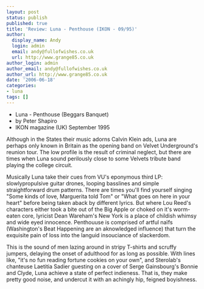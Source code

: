 ```yaml
---
layout: post
status: publish
published: true
title: 'Review: Luna - Penthouse (IKON - 09/95)'
author:
  display_name: Andy
  login: admin
  email: andy@fullofwishes.co.uk
  url: http://www.grange85.co.uk
author_login: admin
author_email: andy@fullofwishes.co.uk
author_url: http://www.grange85.co.uk
date: '2006-06-18'
categories:
- luna
tags: []
---
```

<ul>
<li>Luna - Penthouse (Beggars Banquet)</li>
<li>by Peter Shapiro</li>
<li>IKON magazine (UK) September 1995</li>
</ul>
<p>Although in the States their music adorns Calvin Klein ads, Luna are perhaps only known in Britain as the opening band on Velvet Underground's reunion tour. The low profile is the result of criminal neglect, but there are times when Luna sound perilously close to some Velvets tribute band playing the college circuit.</p>
<p>Musically Luna take their cues from VU's eponymous third LP: slowlypropulsive guitar drones, looping basslines and simple straightforward drum patterns. There are times you'll find yourself singing "Some kinds of love, Marguerita told Tom" or "What goes on here in your heart" before being taken aback by different lyrics. But where Lou Reed's characters either took a bite out of the Big Apple or choked on it's worm-eaten core, lyricist Dean Wareham's New York is a place of childish whimsy and wide eyed innocence. Penthouuse is comprised of artful na&iuml;fs (Washington's Beat Happening are an aknowledged influence) that turn the exquisite pain of loss into the languid insouciance of slackerdom.</p>
<p>This is the sound of men lazing around in stripy T-shirts and scruffy jumpers, delaying the onset of adulthood for as long as possible. With lines like, "it's no fun reading fortune cookies on your own", and Sterolab's chanteuse Laetitia Sadier guesting on a cover of Serge Gainsbourg's Bonnie and Clyde, Luna achieve a state of perfect indieness. That is, they make pretty good noise, and undercut it with an achingly hip, feigned boyishness.</p>
